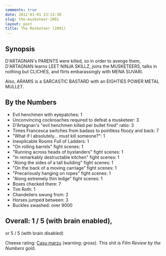 ```yaml
---
comments: true
date: 2012-01-01 23:13:38
slug: the-musketeer-2001
layout: post
title: The Musketeer (2001)
---
```


## Synopsis

D'ARTAGNAN's PARENTS were killed, so in order to avenge them, D'ARTAGNAN learns LEET NINJA SKILLZ, joins the MUSKETEERS, talks in nothing but CLICHES, and flirts embarassingly with MENA SUVARI.

Also, ARAMIS is a SARCASTIC BASTARD with an EIGHTIES POWER METAL MULLET.

## By the Numbers

  * Evil henchmen with eyepatches: 1
  * Unconvincing cockroaches required to defeat a musketeer: 3
  * D'Artagnan's "evil henchmen killed per bullet fired" ratio: 3
  * Times Francesca switches from badass to pointless floozy and back: 7
  * "What if I absolutely... _must_ kill someone?": 1
  * Inexplicable Rooms Full of Ladders: 1
  * "On rolling barrels" fight scenes: 1
  * "Running across heads of bystanders" fight scenes: 1
  * "In remarkably destructable kitchen" fight scenes: 1
  * "Along the sides of a tall building" fight scenes: 1
  * "On the back of a moving carriage" fight scenes: 1
  * "Precariously hanging on ropes" fight scenes: 1
  * "Along extremely thin ledge" fight scenes: 1
  * Boxes checked there: 7
  * Tim Roth: 1
  * Chandeliers swung from: 2
  * Horses jumped between: 3
  * Buckles swashed: over 9000

## Overall: 1 / 5 (with brain enabled),
or 5 / 5 (with brain disabled)

Cheese rating: [Casu marzu](http://en.wikipedia.org/wiki/Casu_marzu) (warning: gross).
This shit is _Film Review by the Numbers_ gold.
